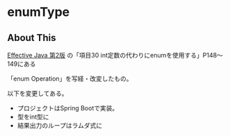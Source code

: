 # enumType

## About This

[Effective Java 第2版](https://www.maruzen-publishing.co.jp/item/b294730.html) の「項目30 int定数の代わりにenumを使用する」P148〜149にある

「enum Operation」を写経・改変したもの。

以下を変更してある。

* プロジェクトはSpring Bootで実装。
* 型をint型に
* 結果出力のループはラムダ式に
